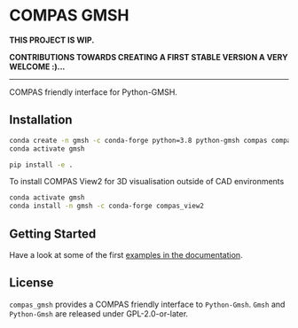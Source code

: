 # COMPAS GMSH

**THIS PROJECT IS WIP.**

**CONTRIBUTIONS TOWARDS CREATING A FIRST STABLE VERSION A VERY WELCOME :)...**

----

COMPAS friendly interface for Python-GMSH.

## Installation

```bash
conda create -n gmsh -c conda-forge python=3.8 python-gmsh compas compas_view2 --yes
conda activate gmsh
```

```bash
pip install -e .
```

To install COMPAS View2 for 3D visualisation outside of CAD environments

```bash
conda activate gmsh
conda install -n gmsh -c conda-forge compas_view2
```

## Getting Started

Have a look at some of the first [examples in the documentation](https://compas.dev/compas_gmsh/latest/examples.html).

## License

`compas_gmsh` provides a COMPAS friendly interface to `Python-Gmsh`.
`Gmsh` and `Python-Gmsh` are released under GPL-2.0-or-later.
